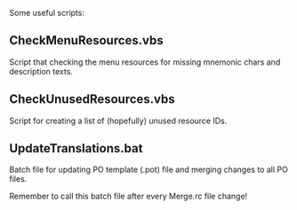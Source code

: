 Some useful scripts:


CheckMenuResources.vbs
----------------------
Script that checking the menu resources for missing mnemonic chars and description texts.


CheckUnusedResources.vbs
------------------------
Script for creating a list of (hopefully) unused resource IDs.


UpdateTranslations.bat
----------------------
Batch file for updating PO template (.pot) file and merging changes to
all PO files.

Remember to call this batch file after every Merge.rc file change!
